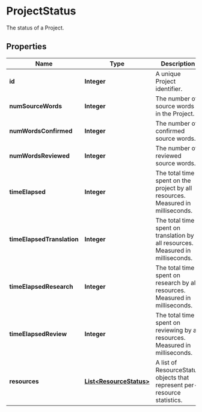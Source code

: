 

# ProjectStatus

The status of a Project. 
## Properties

Name | Type | Description | Notes
------------ | ------------- | ------------- | -------------
**id** | **Integer** | A unique Project identifier. |  [optional]
**numSourceWords** | **Integer** | The number of source words in the Project. |  [optional]
**numWordsConfirmed** | **Integer** | The number of confirmed source words. |  [optional]
**numWordsReviewed** | **Integer** | The number of reviewed source words. |  [optional]
**timeElapsed** | **Integer** | The total time spent on the project by all resources. Measured in milliseconds. |  [optional]
**timeElapsedTranslation** | **Integer** | The total time spent on translation by all resources. Measured in milliseconds. |  [optional]
**timeElapsedResearch** | **Integer** | The total time spent on research by all resources. Measured in milliseconds. |  [optional]
**timeElapsedReview** | **Integer** | The total time spent on reviewing by all resources. Measured in milliseconds. |  [optional]
**resources** | [**List&lt;ResourceStatus&gt;**](ResourceStatus.md) | A list of ResourceStatus objects that represent per-resource statistics. |  [optional]



